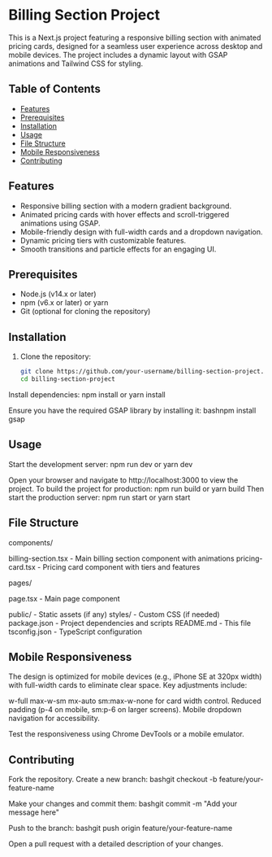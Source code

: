 # Billing Section Project

This is a Next.js project featuring a responsive billing section with animated pricing cards, designed for a seamless user experience across desktop and mobile devices. The project includes a dynamic layout with GSAP animations and Tailwind CSS for styling.

## Table of Contents

- [Features](#features)
- [Prerequisites](#prerequisites)
- [Installation](#installation)
- [Usage](#usage)
- [File Structure](#file-structure)
- [Mobile Responsiveness](#mobile-responsiveness)
- [Contributing](#contributing)

## Features

- Responsive billing section with a modern gradient background.
- Animated pricing cards with hover effects and scroll-triggered animations using GSAP.
- Mobile-friendly design with full-width cards and a dropdown navigation.
- Dynamic pricing tiers with customizable features.
- Smooth transitions and particle effects for an engaging UI.

## Prerequisites

- Node.js (v14.x or later)
- npm (v6.x or later) or yarn
- Git (optional for cloning the repository)

## Installation

1. Clone the repository:
   ```bash
   git clone https://github.com/your-username/billing-section-project.git
   cd billing-section-project

Install dependencies:
npm install
or
yarn install

Ensure you have the required GSAP library by installing it:
bashnpm install gsap


## Usage

Start the development server:
npm run dev
 or
yarn dev

Open your browser and navigate to http://localhost:3000 to view the project.
To build the project for production:
npm run build
 or
yarn build
Then start the production server:
npm run start
or
yarn start


## File Structure

components/

billing-section.tsx - Main billing section component with animations
pricing-card.tsx - Pricing card component with tiers and features


pages/

page.tsx - Main page component


public/ - Static assets (if any)
styles/ - Custom CSS (if needed)
package.json - Project dependencies and scripts
README.md - This file
tsconfig.json - TypeScript configuration

## Mobile Responsiveness

The design is optimized for mobile devices (e.g., iPhone SE at 320px width) with full-width cards to eliminate clear space.
Key adjustments include:

w-full max-w-sm mx-auto sm:max-w-none for card width control.
Reduced padding (p-4 on mobile, sm:p-6 on larger screens).
Mobile dropdown navigation for accessibility.


Test the responsiveness using Chrome DevTools or a mobile emulator.

## Contributing

Fork the repository.
Create a new branch:
bashgit checkout -b feature/your-feature-name

Make your changes and commit them:
bashgit commit -m "Add your message here"

Push to the branch:
bashgit push origin feature/your-feature-name

Open a pull request with a detailed description of your changes.


